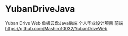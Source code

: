 # YubanDriveJava
Yuban Drive Web 鱼板云盘Java后端 个人毕业设计项目
前端 https://github.com/Mashiro10032/YubanDriveWeb
